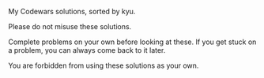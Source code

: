 My Codewars solutions, sorted by kyu.

Please do not misuse these solutions.

Complete problems on your own before looking at these. If you get stuck on a problem, you can always come back to it later.

You are forbidden from using these solutions as your own.
